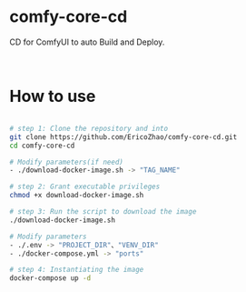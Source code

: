 # comfy-core-cd
CD for ComfyUI to auto Build and Deploy.

 <br/>  

# How to use
```bash

# step 1: Clone the repository and into
git clone https://github.com/EricoZhao/comfy-core-cd.git
cd comfy-core-cd

# Modify parameters(if need)
- ./download-docker-image.sh -> "TAG_NAME"

# step 2: Grant executable privileges
chmod +x download-docker-image.sh

# step 3: Run the script to download the image
./download-docker-image.sh

# Modify parameters
- ./.env -> "PROJECT_DIR"、"VENV_DIR"
- ./docker-compose.yml -> "ports"

# step 4: Instantiating the image
docker-compose up -d


```
